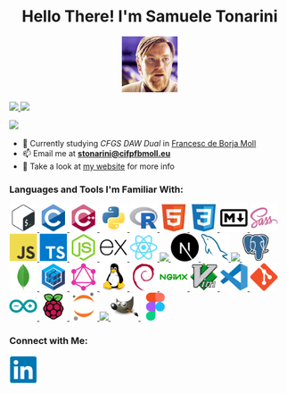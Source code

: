 <h1 align=center>Hello There! I'm Samuele Tonarini</h1>
<p align=center><img src="hello-there.gif" width=100 /></p>
<p align=left>
	<a href="https://gitlab.com/stonarini">
		<img src="https://img.shields.io/badge/GitLab-330F63?style=for-the-badge&logo=gitlab&logoColor=white"/>
	</a>
	<a href="https://bitbucket.org/stonarini/">
		<img src="https://img.shields.io/badge/Bitbucket-063985?style=for-the-badge&logo=bitbucket&logoColor=white"/>
	</a>
</p>
<img src="https://www.codewars.com/users/stonarini/badges/small"/>

* :microscope: Currently studying *CFGS DAW Dual* in [Francesc de Borja Moll](https://www.cifpfbmoll.eu)
* :mailbox: Email me at **stonarini@cifpfbmoll.eu**
* :eyes: Take a look at [my website](https://hostileobject.xyz) for more info

### Languages and Tools I'm Familiar With:
<p align left>
	<a href="https://www.gnu.org/software/bash/" targer="blank">
		<img src="https://raw.githubusercontent.com/devicons/devicon/master/icons/bash/bash-original.svg" width=50/>
	</a> 
	<a href="https://www.iso.org/standard/74528.html" targer="blank">
		<img src="https://raw.githubusercontent.com/devicons/devicon/master/icons/c/c-original.svg" width=50/>
	</a>
	<a href="https://isocpp.org" targer="blank">
		<img src="https://raw.githubusercontent.com/devicons/devicon/master/icons/cplusplus/cplusplus-original.svg" width=50/>
	</a>
	<a href="https://www.python.org" targer="blank">
		<img src="https://raw.githubusercontent.com/devicons/devicon/master/icons/python/python-original.svg" width=50/>
	</a>
	<a href="https://www.r-project.org" targer="blank">
		<img src="https://raw.githubusercontent.com/devicons/devicon/master/icons/r/r-original.svg" width=50/>
	</a>
	<a href="https://html.spec.whatwg.org/multipage/" targer="blank">
		<img src="https://raw.githubusercontent.com/devicons/devicon/master/icons/html5/html5-original.svg" width=50/>
	</a>
	<a href="https://www.w3.org/Style/CSS/" targer="blank">
		<img src="https://raw.githubusercontent.com/devicons/devicon/master/icons/css3/css3-original.svg" width=50/>
	</a>
	<a href="https://www.daringfireball.net/projects/markdown/" targer="blank">
		<img src="https://raw.githubusercontent.com/devicons/devicon/master/icons/markdown/markdown-original.svg" width=50/>
	</a>
	<a href="https://www.sass-lang.com" targer="blank">
		<img src="https://raw.githubusercontent.com/devicons/devicon/master/icons/sass/sass-original.svg" width=50/>
	</a>
	<a href="https://www.javascript.com" targer="blank">
		<img src="https://raw.githubusercontent.com/devicons/devicon/master/icons/javascript/javascript-original.svg" width=50/>
	</a>
	<a href="https://www.typescriptlang.org" targer="blank">
		<img src="https://raw.githubusercontent.com/devicons/devicon/master/icons/typescript/typescript-original.svg" width=50/>
	</a>
	<a href="https://nodejs.org" targer="blank">
		<img src="https://raw.githubusercontent.com/devicons/devicon/master/icons/nodejs/nodejs-original.svg" width=50/>
	</a>
	<a href="https://www.expressjs.com" targer="blank">
		<img src="https://raw.githubusercontent.com/devicons/devicon/master/icons/express/express-original.svg" width=50/>
	</a>
	<a href="https://www.reactjs.org" targer="blank">
		<img src="https://raw.githubusercontent.com/devicons/devicon/master/icons/react/react-original.svg" width=50/>
	</a>
	<a href="https://www.react-spring.io" targer="blank">
		<img src="https://api.iconify.design/logos/react-spring.svg" width=50/>
	</a>
	<a href="https://www.nextjs.org" targer="blank">
		<img src="https://raw.githubusercontent.com/devicons/devicon/master/icons/nextjs/nextjs-original.svg" width=50/>
	</a>
	<a href="https://www.mysql.com" targer="blank">
		<img src="https://raw.githubusercontent.com/devicons/devicon/master/icons/mysql/mysql-original.svg" width=50/>
	</a>
	<a href="https://www.mariadb.org" targer="blank">
		<img src="https://api.iconify.design/logos/mariadb-icon.svg" width=50/>
	</a>
	<a href="https://www.postgresql.org" targer="blank">
		<img src="https://raw.githubusercontent.com/devicons/devicon/master/icons/postgresql/postgresql-original.svg" width=50/>
	</a>	
	<a href="https://www.mongodb.com" targer="blank">
		<img src="https://raw.githubusercontent.com/devicons/devicon/master/icons/mongodb/mongodb-original.svg" width=50/>
	</a>
	<a href="https://www.sequelize.org" targer="blank">
		<img src="https://raw.githubusercontent.com/devicons/devicon/master/icons/sequelize/sequelize-original.svg" width=50/>
	</a>
	<a href="https://www.graphql.org" targer="blank">
		<img src="https://raw.githubusercontent.com/devicons/devicon/master/icons/graphql/graphql-plain.svg" width=50/>
	</a>
	<a href="https://www.linux.org" targer="blank">
		<img src="https://raw.githubusercontent.com/devicons/devicon/master/icons/linux/linux-original.svg" width=50/>
	</a>
	<a href="https://www.debian.org" targer="blank">
		<img src="https://raw.githubusercontent.com/devicons/devicon/master/icons/debian/debian-original.svg" width=50/>
	</a>
	<a href="https://www.nginx.org" targer="blank">
		<img src="https://raw.githubusercontent.com/devicons/devicon/master/icons/nginx/nginx-original.svg" width=50/>
	</a>
	<a href="https://www.vim.org" targer="blank">
		<img src="https://raw.githubusercontent.com/devicons/devicon/master/icons/vim/vim-original.svg" width=50/>
	</a>
	<a href="https://code.visualstudio.com" targer="blank">
		<img src="https://raw.githubusercontent.com/devicons/devicon/master/icons/vscode/vscode-original.svg" width=50/>
	</a>
	<a href="https://www.git-scm.com" targer="blank">
		<img src="https://raw.githubusercontent.com/devicons/devicon/master/icons/git/git-original.svg" width=50/>
	</a>
	<a href="https://www.arduino.cc" targer="blank">
		<img src="https://raw.githubusercontent.com/devicons/devicon/master/icons/arduino/arduino-original.svg" width=50/>
	</a>
	<a href="https://www.raspberrypi.org" targer="blank">
		<img src="https://raw.githubusercontent.com/devicons/devicon/master/icons/raspberrypi/raspberrypi-original.svg" width=50/>
	</a>
	<a href="https://www.jupyter.org" targer="blank">
		<img src="https://raw.githubusercontent.com/devicons/devicon/master/icons/jupyter/jupyter-original.svg" width=50/>
	</a>
	<a href="https://www.blender.org" targer="blank">
		<img src="https://api.iconify.design/logos/blender.svg" width=50/>
	</a>
	<a href="https://www.gimp.org" targer="blank">
		<img src="https://raw.githubusercontent.com/devicons/devicon/master/icons/gimp/gimp-original.svg" width=50/>
	</a>
	<a href="https://www.figma.com" targer="blank">
		<img src="https://raw.githubusercontent.com/devicons/devicon/master/icons/figma/figma-original.svg" width=50/>
	</a>
</p>

### Connect with Me:
<a href="https://www.linkedin.com/in/samuele-tonarini-b43738125" targer="blank">
	<img src="https://raw.githubusercontent.com/devicons/devicon/master/icons/linkedin/linkedin-original.svg" width=50/>
</a>
